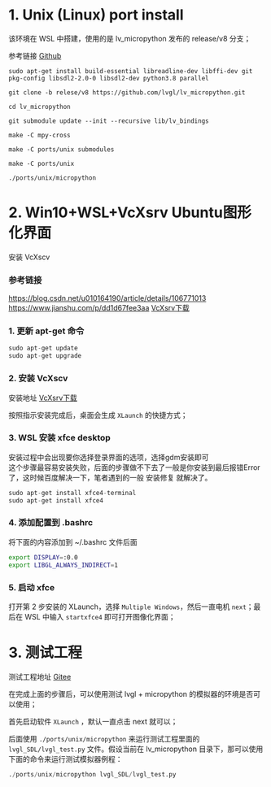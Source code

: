 
# 1. Unix (Linux) port install

该环境在 WSL 中搭建，使用的是 lv_micropython 发布的 release/v8 分支；

参考链接 [Github](https://github.com/lvgl/lv_micropython/tree/release/v8?tab=readme-ov-file)

~~~
sudo apt-get install build-essential libreadline-dev libffi-dev git pkg-config libsdl2-2.0-0 libsdl2-dev python3.8 parallel
 
git clone -b relese/v8 https://github.com/lvgl/lv_micropython.git

cd lv_micropython

git submodule update --init --recursive lib/lv_bindings

make -C mpy-cross

make -C ports/unix submodules

make -C ports/unix

./ports/unix/micropython
~~~

# 2. Win10+WSL+VcXsrv Ubuntu图形化界面

安装 VcXscv 

### 参考链接

https://blog.csdn.net/u010164190/article/details/106771013
https://www.jianshu.com/p/dd1d67fee3aa
[VcXsrv下载](https://sourceforge.net/projects/vcxsrv/)

### 1. 更新 apt-get 命令

~~~csharp
sudo apt-get update
sudo apt-get upgrade
~~~

### 2. 安装 VcXscv

安装地址 [VcXsrv下载](https://sourceforge.net/projects/vcxsrv/)

按照指示安装完成后，桌面会生成 `XLaunch` 的快捷方式；

### 3. WSL 安装 xfce desktop

安装过程中会出现要你选择登录界面的选项，选择gdm安装即可  
这个步骤最容易安装失败，后面的步骤做不下去了一般是你安装到最后报错Error了，这时候百度解决一下，笔者遇到的一般 安装修复 就解决了。

~~~csharp
sudo apt-get install xfce4-terminal
sudo apt-get install xfce4
~~~

### 4. 添加配置到 .bashrc

将下面的内容添加到 ~/.bashrc 文件后面
~~~bash
export DISPLAY=:0.0
export LIBGL_ALWAYS_INDIRECT=1
~~~

### 5. 启动 xfce

打开第 2 步安装的 XLaunch，选择 `Multiple Windows`，然后一直电机 `next`；最后在 WSL 中输入 `startxfce4` 即可打开图像化界面；


# 3. 测试工程

测试工程地址 [Gitee](https://github.com/lvgl/lv_micropython/tree/release/v8?tab=readme-ov-file)

在完成上面的步骤后，可以使用测试 lvgl + micropython 的模拟器的环境是否可以使用；

首先启动软件 `XLaunch` ，默认一直点击 next 就可以；

后面使用 `./ports/unix/micropython` 来运行测试工程里面的 `lvgl_SDL/lvgl_test.py` 文件。假设当前在 lv_micropython 目录下，那可以使用下面的命令来运行测试模拟器例程：

~~~python
./ports/unix/micropython lvgl_SDL/lvgl_test.py
~~~

